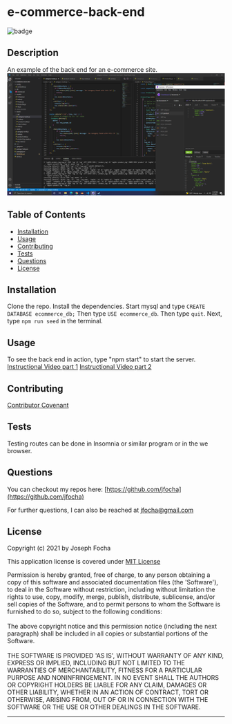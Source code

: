 # e-commerce-back-end

  ![badge](https://img.shields.io/badge/license-MIT%20License-green)

  ## Description 
  
  An example of the back end for an e-commerce site.
  ![image info](./screenshot.png)

  ## Table of Contents
  
  * [Installation](#installation)
  * [Usage](#usage)
  * [Contributing](#Contributing)
  * [Tests](#tests)
  * [Questions](#questions)
  * [License](#license)
  
  
  ## Installation
  
  Clone the repo. Install the dependencies. Start mysql and type `CREATE DATABASE ecommerce_db;` Then type `USE ecommerce_db`. Then type `quit`. Next, type `npm run seed` in the terminal.
  
  
  ## Usage 
  
  To see the back end in action, type "npm start" to start the server. 
  [Instructional Video part 1](https://drive.google.com/file/d/1j8MrW320vNCSrhxtNiyAmzM25UmICDvk/view)
  [Instructional Video part 2](https://drive.google.com/file/d/11x3ogB4w34G2rLFoVjXa2LB6TMB7hCnM/view)

  
  
  ## Contributing

  
  
  [Contributor Covenant](https://www.contributor-covenant.org/version/2/0/code_of_conduct/)


  ## Tests
  
  Testing routes can be done in Insomnia or similar program or in the we browser.


  ## Questions

  You can checkout my repos here: [https://github.com/jfocha](https://github.com/jfocha)

  For further questions, I can also be reached at jfocha@gmail.com


  ## License
  
  Copyright (c) 2021 by Joseph Focha

  This application license is covered under [MIT License](https://choosealicense.com/licenses/mit/)
  
  Permission is hereby granted, free of charge, to any person obtaining a copy of this software and associated documentation files (the 'Software'), to deal in the Software without restriction, including without limitation the rights to use, copy, modify, merge, publish, distribute, sublicense, and/or sell copies of the Software, and to permit persons to whom the Software is furnished to do so, subject to the following conditions: <br /> <br /> The above copyright notice and this permission notice (including the next paragraph) shall be included in all copies or substantial portions of the Software. <br /> <br /> THE SOFTWARE IS PROVIDED 'AS IS', WITHOUT WARRANTY OF ANY KIND, EXPRESS OR IMPLIED, INCLUDING BUT NOT LIMITED TO THE WARRANTIES OF MERCHANTABILITY, FITNESS FOR A PARTICULAR PURPOSE AND NONINFRINGEMENT. IN NO EVENT SHALL THE AUTHORS OR COPYRIGHT HOLDERS BE LIABLE FOR ANY CLAIM, DAMAGES OR OTHER LIABILITY, WHETHER IN AN ACTION OF CONTRACT, TORT OR OTHERWISE, ARISING FROM, OUT OF OR IN CONNECTION WITH THE SOFTWARE OR THE USE OR OTHER DEALINGS IN THE SOFTWARE.
  
  ---

  
